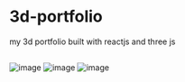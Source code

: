# 3d-portfolio
 my 3d portfolio built with reactjs and three js
 
 ##
 
 ![image](https://user-images.githubusercontent.com/75252077/224001997-fac727d9-a0ff-44c6-aa1a-d23ff69664e2.png)
![image](https://user-images.githubusercontent.com/75252077/224002077-93650aa1-208f-477d-a712-aaf5383fd0df.png)
![image](https://user-images.githubusercontent.com/75252077/224002109-cf6c7844-94fd-4304-a0c1-1f962f10e675.png)
